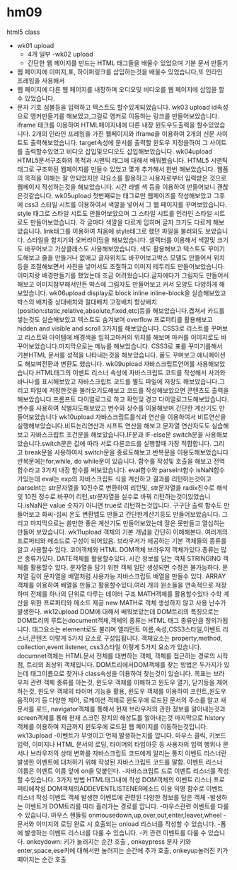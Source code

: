 # hm09
html5 class

- wk01 upload
  - 4개 일부 
 -wk02 upload
  - 간단한 웹 페이지를 만드는 HTML 태그들을 배울수 있었으며 기분 문서 만들기
 - 웹 페이지에 이미지,표, 하이퍼링크를 삽입하는것을 배울수 있었습니다,또 인라인 프레임을 사용해서
 - 웹 페이지에 다른 웹 페이지를 내장하며 오디오및 비디오를 웹 페이지에 삽입을 할수 있었습니다.
 - 문자 기호 심볼등을 입력하고 텍스트도 할수있게되었습니다.
wk03 upload
id속성으로 앵커만들기를 해보았고,그걸로 앵커로 이동하는 링크를 만들어보았습니다.
iframe 태크를 이용하여 HTML페이지내에 다른 내장 윈도우도출력을 할수있었습니다.
2개의 인라인 프레임을 가진 웹페이지와 iframe을 이용하여 2개의 신문 사이트도 출력해보았습니다.
target속성에 문서를 출력할 윈도우 지정을하여 그 사이트를 출력할수있었고 비디오 삽입및오디오도 삽입해보았습니다.
wk04upload
HTML5문서구조화의 목적과 시맨틱 태그에 대해서 배워봤습니다.
HTML5 시맨틱 태그로 구조화된 웹페이지를 만들수 있었고 몇개 추가해서 한번 해보았습니다.
웹폼의 목적을 이해는 잘 안되었지만 각요소를 활용하고 사용자로부터
입력받은 것으로 웹페이지 작성하는것을 해보았습니다.
시간 라벨 색 등을 이용하여 만들어보니 괜찮은것같습니다.
wk05upload
첫번째로는 태그로만 웹페이즈를 작성해보았고 그후에 css3 스타일 시트를 이용하여서 색깔을 넣어서
그 웹 페이지를 꾸며보았습니다.
style 태그로 스타일 시트도 만들어보았으며 그 스타일 시트를 인라인 스타일 시트로도 만들어보았습니다.
각 글마다 색깔을 다르게 입히며 글자 크기도 다르게 해보았습니다.
link태그를 이용하여 처음에 style태그로 했던 파일을 불러와도 보았습니다.
스타일을 합치기와 오버라이딩을 해보았습니다.
셀렉터를 이용해서 색깔및 크기도 바꾸어보고 가상클래스도 사용해보았습니다.
색도 활용해보고 텍스트도 꾸미기도해보고 줄을 만들거나 없애고 글자위치도 바꾸어보고박스 모델도 만들어서 위치등을 조절해보면서
사진을 넣어서도 조절하고 이미지 테두리도 만들어보았습니다.이미지랑 배경만들기를 했었는데 조금 어려웠습니다.글자에다가 그림자도 
만들어서 해보고 이미지첨부해서만든 박스에 그림자도 만들어보고 커서 모양도 다양하게 해보았습니다.
wk06upload
display로 block inline inline-block을 실습해보았고 박스의 배치중 상대배치와 절대배치 고정배치 항상배치(position:static,relative,absolute,fixed,etc)등을 해보았습니다.겹쳐서 카드를 쌓는것도 실습해보았고 텍스트도 숨겨보며 overflow
 프로퍼티를 활용해보고 hidden and visible and scroll 3가지를 해보았습니다.
 CSS3로 리스트를 꾸며보고 리스트와 아이템에 배경색을 입히고마커의 위치를 해보며 마커를 이미지로도 바꾸어보았습니다.마지막으로는 메뉴를 해보았습니다.
 CSS3로 표를 꾸미기를해서 기본HTML 문서를 성적을 나타내는것을 해보았습니다. 폼도 꾸며보고 애니메이션도 해보며전환과 변환도 했습니다.
 wk09upload
 자바스크립트언어를 사용해보았습니다.HTML태그의 이벤트 리스너 속성에 자바스크립트 코드를 작성해서 사과와 바나나를 표시해보았고 자바스크립트 코드를 별도 파일에 저장도 해보았습니다.그리고 파일에 저장한것을 불러오기도해보고 코드를 작성해보았으면 콘텐츠도 출력을해보았습니다.프롬프트 다이얼로그로 하고 확인및 경고 다이얼로그도해보았습니다. 변수를 사용하여 식별자도해보았고 변수와 상수를 이용해보며 간단한 계산기도 만들어보았습니다
 wk10upload
 자바스크립트를식과 연산을 이용하여서 비트연산을 실행해보았습니다.비트논리연산과 시프트 연산을 해보고 문자열 연산자도도 실습해보고 자바스크립트 조건문을 해보았습니다.IF문과 IF-else문 switch문을 사용해보았습니다.switch문은 값에 따라 서로 다른코드를 실행할때 가장 적합합니다. 그리고 break문을 사용하여서 switch문을 종료도해보고 반복문을 이용도해보았습니다 반복문에는for,while, do while문이 있습니다. 함수를 작성및 호출을 해보고 전역 함수라고 3가지 내장 함수를 써보았습니다. eval함수와 parselnt함수 isNaN함수 가있는데 eval는 exp의 자바스크립트 식을 계산하고 결과를 리턴하는것이고 parselnt는 str문자열을 10진수로 변환하여 리턴및, str문자열을 radix진수로 해석및 10진 정수로 바꾸어 리턴,str문자열을 실수로 바꿔 리턴하는것이있었습니다.isNaN은 value 숫자가 아니면 true로 리턴하는것입니다. 구구단 출력 함수도 만들어보고 화씨-섭씨 온도 변환앱도 만들고 간단한계산기등도 만들어보았습니다. 그리고 마지막으로는 쓸만한 좋은 계산기도 만들어보았는데 잘은 못만들고 열심히는 만들어 보았습니다.
 wk11upload
 객체의 기본 개념을 간단히 이해해본다. 여러개의 프로퍼티와 메소드로 구성이 되어있음.
 브라우저가 제공하는 기본 객체들의 종류를 알고 사용할수 있다. 코어객체와 HTML DOM객체 브라우저 객체가있다.종류는 많은 종류가있다.
 DATE객체를 활용할수있다. 시간 정보를 담는 객체
 STRINGING 객체를 활용할수 있다. 문자열을 담기 위한 객체 일단 생성되면 수정은 불가능하다. 문자열 길이 문자열을 배열처럼 사용가능
 자바스크립트 배열을 만들수 있다.
 ARRAY 객체를 이용하여 배열을 만들고 활용할수있다.여러 개의 원소들을 연속적으로 저장하며 전체를 하나의 단위로 다루는 데이터 구조
 MATH객체를 활용할수있다 수학 계산을 위한 프로퍼티와 메소드 제공 new MATH로 객체 생성하지 않고 사용 난수가 발생한다.
 wk12upload
 DOM에 대해서 배워보았는데 DOM트리의 특징으로는 DOM트리의 루트는document객체,객체의 종류는 HTML 태그 종류만큼 정의가됩니다.
 태그요소는 element로도 불리며 엘리먼트 이름,속성,CSS3스타일,이벤트 리스너,콘텐츠 이렇게 5가지 요소로 구성입됩니다.
 객체요소는 property,method, collection,event listener, css3스타일 이렇게 5가지 요소가 있습니다.
 documnet객체는 HTML문서 전체를 대변하는 객체, 객체를 접근하는 경로의 시작점, 트리의 최상위 객체입니다.
 DOM트리에서DOM객체를 찾는 방법은 두가지가 있는데 태그이름으로 찾거나 class속성을 이용하여 찾는것이 있습니다.
 목표는  브라우저 관련 객체 종류를 아는것, 윈도우 객체를 이해하고 윈도우 열기, 닫기등을 제어하는것, 윈도우 객체의 타이머 기능을 활용,
 윈도우 객체를 이용하여 프린트,윈도우 움직이기 등 다양한 제어, 로케이션 객체로 윈도우에 로드된 문서의 주소를 알고 새문서를 로드, navigator객체를 
 통해서 현재 브라우저의 관한 정보를 알아내는것과 screen객체를 통해 현재 스크린 장치의 해상도를 알아내는것 마지막으로 history 객체를 이용하여
 지금까지 윈도우에 로드된 웹 페이지를 이동하는것입니다.
 wk13upload
 -이벤트가 무엇이고 언제 발생하는지를 압니다.
 마우스 클릭, 키보드 입력, 이미지나 HTML 문서의 로딩, 타이머의 타임아웃 등 사용자의 입력 행위나 문서나 브라우저의 상태 변화를 자바스크립트 코드에게 알리는 통지
 이벤트 리스너란 발생한 이벤트에 대처하기 위해 작성된 자바스크립트 코드를 말함. 이벤트 리스너 이름은 이벤트 이름 앞에 on을 덧붙인다.
 -자바스크립트 드로 이벤트 리스너를 작성할 수있습니다.
 3가지 방법 HTML태그내에 작성 DOM객체의 이벤트 리스너 프로퍼티에작성 DOM객체의ADDEVENTLISTENER메소드 이용
 익명 함수로 이벤트 리스너 작성
 이벤트 객체 발생한 이벤트에 관련된 다양한 정보를 담은 객체
 -발생하는 이벤트가 DOM트리를 따라 흘러가는 경로를 압니다.
 -마우스관련 이벤트를 다룰 수 있습니다.
 마우스 핸들링 onmousedown,up,over,out,enter,leaver,wheel
 -문서와 이미지의 로딩 완료 시 호출되는  onload 리스너를 작성할 수 있습니다.
 -폼에 발생하는 이벤트 리스너를 다룰 수 있습니다.
 -키 관련 이벤트를 다룰 수 있습니다.
 onkeydown: 키가 눌러지는 순간 호출 , onkeypress 문자 키와 enter,space,ese키에 대해서만 눌러지는 순간에 추가 호출, onkeyup눌러진 키가 떼어지는 순간 호출
